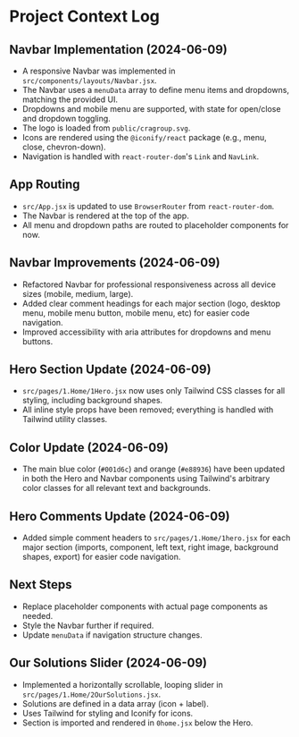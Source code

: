 # Project Context Log

## Navbar Implementation (2024-06-09)
- A responsive Navbar was implemented in `src/components/layouts/Navbar.jsx`.
- The Navbar uses a `menuData` array to define menu items and dropdowns, matching the provided UI.
- Dropdowns and mobile menu are supported, with state for open/close and dropdown toggling.
- The logo is loaded from `public/cragroup.svg`.
- Icons are rendered using the `@iconify/react` package (e.g., menu, close, chevron-down).
- Navigation is handled with `react-router-dom`'s `Link` and `NavLink`.

## App Routing
- `src/App.jsx` is updated to use `BrowserRouter` from `react-router-dom`.
- The Navbar is rendered at the top of the app.
- All menu and dropdown paths are routed to placeholder components for now.

## Navbar Improvements (2024-06-09)
- Refactored Navbar for professional responsiveness across all device sizes (mobile, medium, large).
- Added clear comment headings for each major section (logo, desktop menu, mobile menu button, mobile menu, etc) for easier code navigation.
- Improved accessibility with aria attributes for dropdowns and menu buttons.

## Hero Section Update (2024-06-09)
- `src/pages/1.Home/1Hero.jsx` now uses only Tailwind CSS classes for all styling, including background shapes.
- All inline style props have been removed; everything is handled with Tailwind utility classes.

## Color Update (2024-06-09)
- The main blue color (`#001d6c`) and orange (`#e88936`) have been updated in both the Hero and Navbar components using Tailwind's arbitrary color classes for all relevant text and backgrounds.

## Hero Comments Update (2024-06-09)
- Added simple comment headers to `src/pages/1.Home/1hero.jsx` for each major section (imports, component, left text, right image, background shapes, export) for easier code navigation.

## Next Steps
- Replace placeholder components with actual page components as needed.
- Style the Navbar further if required.
- Update `menuData` if navigation structure changes.

## Our Solutions Slider (2024-06-09)
- Implemented a horizontally scrollable, looping slider in `src/pages/1.Home/2OurSolutions.jsx`.
- Solutions are defined in a data array (icon + label).
- Uses Tailwind for styling and Iconify for icons.
- Section is imported and rendered in `0home.jsx` below the Hero.
